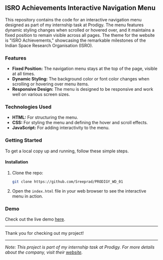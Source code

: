 ## ISRO Achievements Interactive Navigation Menu

This repository contains the code for an interactive navigation menu designed as part of my internship task at Prodigy. The menu features dynamic styling changes when scrolled or hovered over, and it maintains a fixed position to remain visible across all pages. The theme for the website is "ISRO Achievements," showcasing the remarkable milestones of the Indian Space Research Organisation (ISRO).

### Features

- **Fixed Position:** The navigation menu stays at the top of the page, visible at all times.
- **Dynamic Styling:** The background color or font color changes when scrolling or hovering over menu items.
- **Responsive Design:** The menu is designed to be responsive and work well on various screen sizes.

### Technologies Used

- **HTML:** For structuring the menu.
- **CSS:** For styling the menu and defining the hover and scroll effects.
- **JavaScript:** For adding interactivity to the menu.

### Getting Started

To get a local copy up and running, follow these simple steps.

#### Installation

1. Clone the repo:
    ```sh
    git clone https://github.com/Sreeprad/PRODIGY_WD_01
    ```
2. Open the `index.html` file in your web browser to see the interactive menu in action.

### Demo

Check out the live demo [here](https://sreeprad.github.io/PRODIGY_WD_01/).

---

Thank you for checking out my project!

---

*Note: This project is part of my internship task at Prodigy. For more details about the company, visit their [website](https://prodigyinfotech.dev/).*
